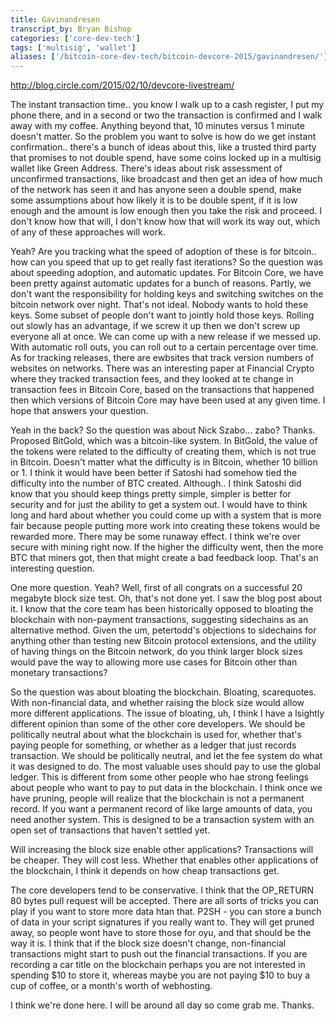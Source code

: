 ```yaml
---
title: Gavinandresen
transcript_by: Bryan Bishop
categories: ['core-dev-tech']
tags: ['multisig', 'wallet']
aliases: ['/bitcoin-core-dev-tech/bitcoin-devcore-2015/gavinandresen/']
---
```


<http://blog.circle.com/2015/02/10/devcore-livestream/>

The instant transaction time.. you know I walk up to a cash register, I put my phone there, and in a second or two the transaction is confirmed and I walk away with my coffee. Anything beyond that, 10 minutes versus 1 minute doesn't matter. So the problem you want to solve is how do we get instant confirmation.. there's a bunch of ideas about this, like a trusted third party that promises to not double spend, have some coins locked up in a multisig wallet like Green Address. There's ideas about risk assessment of unconfirmed transactions, like broadcast and then get an idea of how much of the network has seen it and has anyone seen a double spend, make some assumptions about how likely it is to be double spent, if it is low enough and the amount is low enough then you take the risk and proceed. I don't know how that will, I don't know how that will work its way out, which of any of these approaches will work.

Yeah? Are you tracking what the speed of adoption of these is for bitcoin.. how can you speed that up to get really fast iterations? So the question was about speeding adoption, and automatic updates. For Bitcoin Core, we have been pretty against automatic updates for a bunch of reasons. Partly, we don't want the responsibility for holding keys and switching switches on the bitcoin network over night. That's not ideal. Nobody wants to hold these keys. Some subset of people don't want to jointly hold those keys. Rolling out slowly has an advantage, if we screw it up then we don't screw up everyone all at once. We can come up with a new release if we messed up. With automatic roll outs, you can roll out to a certain percentage over time. As for tracking releases, there are ewbsites that track version numbers of websites on networks. There was an interesting paper at Financial Crypto where they tracked transaction fees, and they looked at te change in transaction fees in Bitcoin Core, based on the transactions that happened then which versions of Bitcoin Core may have been used at any given time. I hope that answers your question.

Yeah in the back? So the question was about Nick Szabo... zabo? Thanks. Proposed BitGold, which was a bitcoin-like system. In BitGold, the value of the tokens were related to the difficulty of creating them, which is not true in Bitcoin. Doesn't matter what the difficulty is in Bitcoin, whether 10 billion or 1. I think it would have been better if Satoshi had somehow tied the difficulty into the number of BTC created. Although.. I think Satoshi did know that you should keep things pretty simple, simpler is better for security and for just the ability to get a system out. I would have to think long and hard about whether you could come up with a system that is more fair because people putting more work into creating these tokens would be rewarded more. There may be some runaway effect. I think we're over secure with mining right now. If the higher the difficulty went, then the more BTC that miners got, then that might create a bad feedback loop. That's an interesting question.

One more question. Yeah? Well, first of all congrats on a successful 20 megabyte block size test. Oh, that's not done yet. I saw the blog post about it. I know that the core team has been historically opposed to bloating the blockchain with non-payment transactions, suggesting sidechains as an alternative method. Given the um, petertodd's objections to sidechains for anything other than testing new Bitcoin protocol extensions, and the utility of having things on the Bitcoin network, do you think larger block sizes would pave the way to allowing more use cases for Bitcoin other than monetary transactions?

So the question was about bloating the blockchain. Bloating, scarequotes. With non-financial data, and whether raising the block size would allow more different applications. The issue of bloating, uh, I think I have a lsightly different opinion than some of the other core developers. We should be politically neutral about what the blockchain is used for, whether that's paying people for something, or whether as a ledger that just records transaction. We should be politically neutral, and let the fee system do what it was designed to do. The most valuable uses should pay to use the global ledger. This is different from some other people who hae strong feelings about people who want to pay to put data in the blockchain. I think once we have pruning, people will realize that the blockchain is not a permanent record. If you want a permanent record of like large amounts of data, you need another system. This is designed to be a transaction system with an open set of transactions that haven't settled yet.

Will increasing the block size enable other applications? Transactions will be cheaper. They will cost less. Whether that enables other applications of the blockchain, I think it depends on how cheap transactions get.

The core developers tend to be conservative. I think that the OP_RETURN 80 bytes pull request will be accepted. There are all sorts of tricks you can play if you want to store more data htan that. P2SH - you can store a bunch of data in your script signatures if you really want to. They will get pruned away, so people wont have to store those for oyu, and that should be the way it is. I think that if the block size doesn't change, non-financial transactions might start to push out the financial transactions. If you are recording a car title on the blockchain perhaps you are not interested in spending $10 to store it, whereas maybe you are not paying $10 to buy a cup of coffee, or a month's worth of webhosting.

I think we're done here. I will be around all day so come grab me. Thanks.
